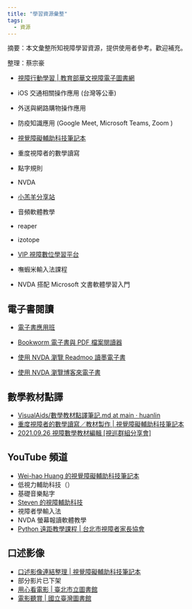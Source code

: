 ```yaml
---
title: "學習資源彙整"
tags: 
  - 資源
---
```


摘要：本文彙整所知視障學習資源，提供使用者參考。歡迎補充。

整理：蔡宗豪

* [視障行動學習 | 教育部華文視障電子圖書網](http://163.13.224.71/tuition.php#cw)
 * iOS 交通相關操作應用 (台灣等公車)
 * 外送與網路購物操作應用
 * 防疫知識應用 (Google Meet, Microsoft Teams, Zoom )

* [視覺障礙輔助科技筆記本](https://class.kh.edu.tw/19061/bulletin/msg_list/11)
 * 重度視障者的數學讀寫
 * 點字規則
 * NVDA
* [小羔羊分享站](https://lamb.tw/categories/)
 * 音頻軟體教學
 * reaper 
 * izotope
* [VIP 視障數位學習平台](http://vipel.colife.org.tw/index.aspx)
 * 嘸蝦米輸入法課程
 * NVDA 搭配 Microsoft 文書軟體學習入門

## 電子書閱讀
* [電子書應用班](http://163.13.224.71/incpag.php?incpag=bbs0an.php&path=besb/tuition/110/ebooks&title=%B9%D4%A4l%AE%D1%C0%B3%A5%CE%AFZ#cw)

* [Bookworm 電子書與 PDF 檔案閱讀器](https://class.kh.edu.tw/19061/bulletin/msg_view/357)
* [使用 NVDA 瀏覽 Readmoo 讀墨電子書](https://class.kh.edu.tw/19061/bulletin/msg_view/330)
* [使用 NVDA 瀏覽博客來電子書](https://class.kh.edu.tw/19061/bulletin/msg_view/397)

## 數學教材點譯
* [VisualAids/數學教材點譯筆記.md at main · huanlin](https://github.com/huanlin/VisualAids/blob/main/MathML/%E6%95%B8%E5%AD%B8%E6%95%99%E6%9D%90%E8%BD%89%E8%AD%AF%E7%AD%86%E8%A8%98/%E6%95%B8%E5%AD%B8%E6%95%99%E6%9D%90%E8%BD%89%E8%AD%AF%E7%AD%86%E8%A8%98.md)
* [重度視障者的數學讀寫／教材製作 | 視覺障礙輔助科技筆記本](https://class.kh.edu.tw/19061/page/view/19)
* [2021.09.26 視障數學教材編輯 [視巡群組分享會]](https://www.youtube.com/watch?v=6FBsuVRm3g8)

## YouTube 頻道

* [Wei-hao Huang 的視覺障礙輔助科技筆記本](https://www.youtube.com/user/522992/playlists)
 * 低視力輔助科技（）
 * 基礎音樂點字
* [Steven 的視障輔助科技](https://www.youtube.com/channel/UCX3Har6T7yik3ECqck2umig/playlists)
 * 視障者學輸入法
 * NVDA 螢幕報讀軟體教學
* [Python 遠距教學課程 | 台北市視障者家長協會](https://www.youtube.com/playlist?list=PL57rySl-64r3E3Ew_CCxVZIqna77ftjYD)

## 口述影像

* [口述影像連結整理 | 視覺障礙輔助科技筆記本](https://class.kh.edu.tw/19061/bulletin/msg_view/349)
 * 部分影片已下架
* [用心看電影 | 臺北市立圖書館](https://blind.tpml.edu.tw/sp.asp?xdurl=superxd/go2movie.asp&mp=10&ctNode=295)
* [電影聽賞 | 國立臺灣圖書館](https://viis.ntl.edu.tw/viresouces/lp?cat=%E9%9B%BB%E5%BD%B1%E8%81%BD%E8%B3%9E)
